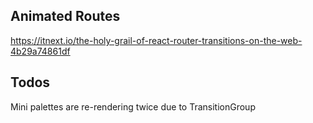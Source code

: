 ## Animated Routes

https://itnext.io/the-holy-grail-of-react-router-transitions-on-the-web-4b29a74861df

## Todos

Mini palettes are re-rendering twice due to TransitionGroup
